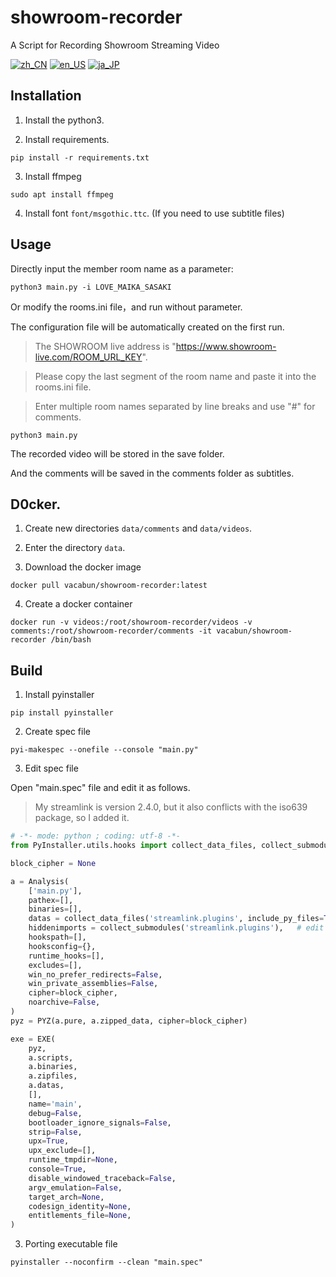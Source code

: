 # showroom-recorder
A Script for Recording Showroom Streaming Video

[![zh_CN](https://img.shields.io/badge/language-zh__CN-green.svg)](https://github.com/vacabun/showroom-recorder/blob/main/doc/README.zh_CN.md)
[![en_US](https://img.shields.io/badge/language-en__US-green.svg)](https://github.com/vacabun/showroom-recorder/blob/main/doc/README.en_US.md)
[![ja_JP](https://img.shields.io/badge/language-ja__JP-green.svg)](https://github.com/vacabun/showroom-recorder/blob/main/doc/README.ja_JP.md)

## Installation

1. Install the python3.

2. Install requirements.

``` shell
pip install -r requirements.txt
```

3. Install ffmpeg

``` shell
sudo apt install ffmpeg
```

4. Install font `font/msgothic.ttc`. (If you need to use subtitle files)

## Usage

Directly input the member room name as a parameter:

``` shell
python3 main.py -i LOVE_MAIKA_SASAKI
```

Or modify the rooms.ini file，and run without parameter. 

The configuration file will be automatically created on the first run.

> The SHOWROOM live address is "https://www.showroom-live.com/ROOM_URL_KEY".

> Please copy the last segment of the room name and paste it into the rooms.ini file.

> Enter multiple room names separated by line breaks and use "#" for comments.

``` shell
python3 main.py
```

The recorded video will be stored in the save folder.

And the comments will be saved in the comments folder as subtitles.

## D0cker.

1. Create new directories `data/comments` and `data/videos`.

2. Enter the directory `data`.

3. Download the docker image

```
docker pull vacabun/showroom-recorder:latest
```

4. Create a docker container

```
docker run -v videos:/root/showroom-recorder/videos -v comments:/root/showroom-recorder/comments -it vacabun/showroom-recorder /bin/bash
```

## Build

1. Install pyinstaller

``` shell
pip install pyinstaller
```

2. Create spec file

``` shell
pyi-makespec --onefile --console "main.py"
```

3. Edit spec file

Open "main.spec" file and edit it as follows.

> My streamlink is version 2.4.0, but it also conflicts with the iso639 package, so I added it.

``` python
# -*- mode: python ; coding: utf-8 -*-
from PyInstaller.utils.hooks import collect_data_files, collect_submodules  # append

block_cipher = None

a = Analysis(
    ['main.py'],
    pathex=[],
    binaries=[],
    datas = collect_data_files('streamlink.plugins', include_py_files=True) + collect_data_files('iso639'), # edit
    hiddenimports = collect_submodules('streamlink.plugins'),   # edit
    hookspath=[],
    hooksconfig={},
    runtime_hooks=[],
    excludes=[],
    win_no_prefer_redirects=False,
    win_private_assemblies=False,
    cipher=block_cipher,
    noarchive=False,
)
pyz = PYZ(a.pure, a.zipped_data, cipher=block_cipher)

exe = EXE(
    pyz,
    a.scripts,
    a.binaries,
    a.zipfiles,
    a.datas,
    [],
    name='main',
    debug=False,
    bootloader_ignore_signals=False,
    strip=False,
    upx=True,
    upx_exclude=[],
    runtime_tmpdir=None,
    console=True,
    disable_windowed_traceback=False,
    argv_emulation=False,
    target_arch=None,
    codesign_identity=None,
    entitlements_file=None,
)
```

3. Porting executable file

``` shell
pyinstaller --noconfirm --clean "main.spec"
```
